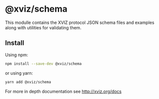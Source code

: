 # @xviz/schema

This modulle contains the XVIZ protocol JSON schema files and examples along with utilities for validating them.

## Install

Using npm:

```sh
npm install --save-dev @xviz/schema
```

or using yarn:

```sh
yarn add @xviz/schema
```

For more in depth documentation see http://xviz.org/docs
